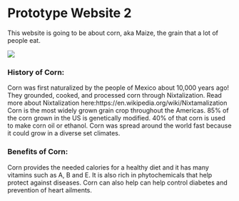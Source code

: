 <!DOCTYPE html>
<head>
    <h1>Prototype Website 2
    </h1>
</head>
<body> 
    <p>This website is going to be about corn, aka Maize, the grain that a lot of people eat. 
    </p>
<img src="http://cdn3-www.wholesomebabyfood.momtastic.com/assets/uploads/2015/04/corn-for-baby.jpg">
    <h3>History of Corn:
    </h3>
    <p>Corn was first naturalized by the people of Mexico about 10,000 years ago! They grounded, cooked, and processed corn through Nixtalization. Read more about Nixtalization here:https://en.wikipedia.org/wiki/Nixtamalization Corn is the most widely grown grain crop throughout the Americas. 85% of the corn grown in the US is genetically modified. 40% of that corn is used to make corn oil or ethanol. Corn was spread around the world fast because it could grow in a diverse set climates.
    </p>
    <h3>Benefits of Corn:
    </h3>
    <p>Corn provides the needed calories for a healthy diet and it has many vitamins such as A, B and E. It is also rich in phytochemicals that help protect against diseases. Corn can also help can help control diabetes and prevention of heart ailments.
    </p>
